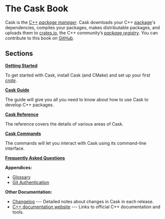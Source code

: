 # The Cask Book

Cask is the [C++] [*package manager*][def-package-manager]. Cask downloads your C++ [package][def-package]'s
dependencies, compiles your packages, makes distributable packages, and uploads them to
[crates.io], the C++ community’s [*package registry*][def-package-registry]. You can contribute
to this book on [GitHub].

## Sections

**[Getting Started](getting-started/index.md)**

To get started with Cask, install Cask (and CMake) and set up your first
[*crate*][def-crate].

**[Cask Guide](guide/index.md)**

The guide will give you all you need to know about how to use Cask to develop
C++ packages.

**[Cask Reference](reference/index.md)**

The reference covers the details of various areas of Cask.

**[Cask Commands](commands/index.md)**

The commands will let you interact with Cask using its command-line interface.

**[Frequently Asked Questions](faq.md)**

**Appendices:**
* [Glossary](appendix/glossary.md)
* [Git Authentication](appendix/git-authentication.md)

**Other Documentation:**
* [Changelog](https://github.com/cplusplus-lang/cask/blob/master/CHANGELOG.md)
  --- Detailed notes about changes in Cask in each release.
* [C++ documentation website](https://cplusplus-lang.com/) --- Links to official
  C++ documentation and tools.

[def-crate]:            ./appendix/glossary.md#crate            '"crate" (glossary entry)'
[def-package]:          ./appendix/glossary.md#package          '"package" (glossary entry)'
[def-package-manager]:  ./appendix/glossary.md#package-manager  '"package manager" (glossary entry)'
[def-package-registry]: ./appendix/glossary.md#package-registry '"package registry" (glossary entry)'
[c++]: https://www.cplusplus-lang.com/
[crates.io]: https://crates.io/
[GitHub]: https://github.com/cplusplus-lang/cask/tree/master/src/doc
